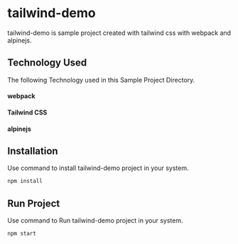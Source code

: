 # tailwind-demo

tailwind-demo is sample project created with tailwind css with webpack and alpinejs.

## Technology Used
The following Technology used in this Sample Project Directory.
#### webpack
#### Tailwind CSS
#### alpinejs 


## Installation

Use command to install tailwind-demo project in your system.

```bash
npm install
```

## Run Project

Use command to Run tailwind-demo project in your system.

```bash
npm start
